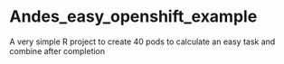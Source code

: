 # Andes_easy_openshift_example
A very simple R project to create 40 pods to calculate an easy task and combine after completion
